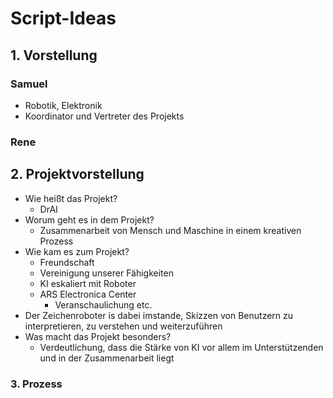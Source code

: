 # Script-Ideas

## 1. Vorstellung

### Samuel

- Robotik, Elektronik
- Koordinator und Vertreter des Projekts

### Rene

## 2. Projektvorstellung

- Wie heißt das Projekt? 
  - DrAI
- Worum geht es in dem Projekt?
  - Zusammenarbeit von Mensch und Maschine in einem kreativen Prozess
- Wie kam es zum Projekt?
  - Freundschaft
  - Vereinigung unserer Fähigkeiten
  - KI eskaliert mit Roboter
  - ARS Electronica Center
    - Veranschaulichung etc.
- Der Zeichenroboter is dabei imstande, Skizzen von Benutzern zu interpretieren, zu verstehen und weiterzuführen
- Was macht das Projekt besonders?
  - Verdeutlichung, dass die Stärke von KI vor allem im Unterstützenden und in der Zusammenarbeit liegt

### 3. Prozess

